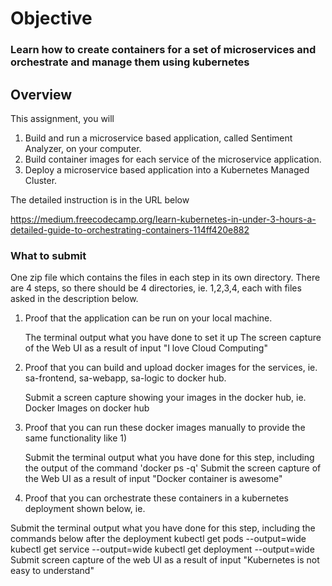 # Objective

### Learn how to create containers for a set of microservices and orchestrate and manage them using kubernetes

## Overview

This assignment, you will

1. Build and run a microservice based application, called Sentiment Analyzer, on your computer.
2. Build container images for each service of the microservice application.
3. Deploy a microservice based application into a Kubernetes Managed Cluster.

The detailed instruction is in the URL below

https://medium.freecodecamp.org/learn-kubernetes-in-under-3-hours-a-detailed-guide-to-orchestrating-containers-114ff420e882 

### What to submit

One zip file which contains the files in each step in its own directory. There are 4 steps, so there should be 4 directories, ie. 1,2,3,4, each with files asked in the description below.

1. Proof that the application can be run on your local machine.

    The terminal output what you have done to set it up
    The screen capture of the Web UI as a result of input "I love Cloud Computing"

2. Proof that you can build and upload docker images for the services, ie. sa-frontend, sa-webapp, sa-logic to docker hub.

    Submit a screen capture showing your images in the docker hub, ie. 
    Docker Images on docker hub

3. Proof that you can run these docker images manually to provide the same functionality like 1)

    Submit the terminal output what you have done for this step, including the output of the command 'docker ps -q'
    Submit the screen capture of the Web UI as a result of  input "Docker container is awesome"

4. Proof that you can orchestrate these containers in a kubernetes deployment shown below, ie. 


Submit the terminal output what you have done for this step, including the commands below after the deployment
    kubectl get pods --output=wide
    kubectl get service --output=wide
    kubectl get deployment --output=wide
Submit screen capture of the web UI as a result of input "Kubernetes is not easy to understand"
